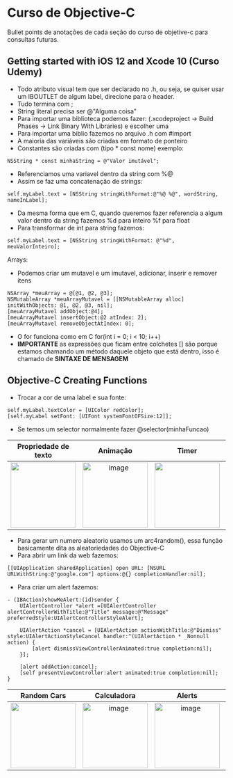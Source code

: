 # Curso de Objective-C

Bullet points de anotações de cada seção do curso de objetive-c para consultas futuras.

## Getting started with iOS 12 and Xcode 10 (Curso Udemy)

* Todo atributo visual tem que ser declarado no .h, ou seja, se quiser usar um IBOUTLET de algum label, direcione para o header.
* Tudo termina com ;
* String literal precisa ser @"Alguma coisa"
* Para importar uma biblioteca podemos fazer: (.xcodeproject -> Build Phases -> Link Binary With Libraries) e escolher uma
* Para importar uma biblio fazemos no arquivo .h com #import <suaBiblio>
* A maioria das variáveis são criadas em formato de ponteiro
* Constantes são criadas com (tipo * const nome) exemplo:
```
NSString * const minhaString = @"Valor imutável";
```
* Referenciamos uma variavel dentro da string com %@
* Assim se faz uma concatenação de strings:

```
self.myLabel.text = [NSString stringWithFormat:@"%@ %@", wordString, nameInLabel];

```
* Da mesma forma que em C, quando queremos fazer referencia a algum valor dentro da string fazemos %d para inteiro %f para float
* Para transformar de int para string fazemos:

```
self.myLabel.text = [NSString stringWithFormat: @"%d", meuValorInteiro];
```

Arrays:
* Podemos criar um mutavel e um imutavel, adicionar, inserir e remover itens

```
NSArray *meuArray = @[@1, @2, @3];
NSMutableArray *meuArrayMutavel = [[NSMutableArray alloc] initWithObjects: @1, @2, @3, nil];
[meuArrayMutavel addObject:@4];
[meuArrayMutavel insertObject:@2 atIndex: 2];
[meuArrayMutavel removeObjectAtIndex: 0];
```
* O for funciona como em C for(int i = 0; i < 10; i++)
* **IMPORTANTE** as expressões que ficam entre colchetes [] são porque estamos chamando um método daquele objeto que está dentro, isso é chamado de **SINTAXE DE MENSAGEM**

## Objective-C Creating Functions
* Trocar a cor de uma label e sua fonte:

```
self.myLabel.textColor = [UIColor redColor];
[self.myLabel setFont: [UIFont systemFontOFSize:12]];
```

* Se temos um selector normalmente fazer @selector(minhaFuncao)

Propriedade de texto | Animação | Timer | Data e Hora | Relógio digital personalizável
  :---------: | :---------: | :---------: | :---------: | :---------:
  <img src="https://github.com/rnlobao/curso-objc/assets/66230142/1221d591-8bc5-4bf0-a97b-afb68cd93dba.gif" width="150"/> | <img width="150" alt="image" src="https://github.com/rnlobao/curso-objc/assets/66230142/c86c890e-b5b8-4a94-95a3-8d1bcacb25dc"> | <img src="https://github.com/rnlobao/curso-objc/assets/66230142/e5c303b3-7c5e-4750-a3dc-35ad086bb6a3.gif" width="150"/> | <img src="https://github.com/rnlobao/curso-objc/assets/66230142/da0ed24f-3822-4a4e-be02-204d2e80fdbb.gif" width="150"/> | <img src="https://github.com/rnlobao/curso-objc/assets/66230142/b73fea11-fb1c-4478-9f04-4f8f6c2cb200.gif" width="150"/>

* Para gerar um numero aleatorio usamos um arc4random(), essa função basicamente dita as aleatoriedades do Objective-C
* Para abrir um link da web fazemos:

```
[[UIApplication sharedApplication] open URL: [NSURL URLWithString:@"google.com"] options:@{} completionHandler:nil];
```

* Para criar um alert fazemos:

```
- (IBAction)showMeAlert:(id)sender {
    UIAlertController *alert =[UIAlertController alertControllerWithTitle:@"Title" message:@"Message" preferredStyle:UIAlertControllerStyleAlert];
    
    UIAlertAction *cancel = [UIAlertAction actionWithTitle:@"Dismiss" style:UIAlertActionStyleCancel handler:^(UIAlertAction * _Nonnull action) {
        [alert dismissViewControllerAnimated:true completion:nil];
    }];
    
    [alert addAction:cancel];
    [self presentViewController:alert animated:true completion:nil];
}
```


Random Cars | Calculadora | Alerts | WebView
  :---------: | :---------: | :---------: | :---------:
<img src="https://github.com/rnlobao/curso-objc/assets/66230142/fc3f1c37-e7b2-4140-8067-552afbadd586.gif" width="150"/> | <img width="150" alt="image" src="https://github.com/rnlobao/curso-objc/assets/66230142/ea8c7710-7f48-4250-ba34-2e1cd2418d25"> | <img width="150" alt="image" src="https://github.com/rnlobao/curso-objc/assets/66230142/fb8c41fd-9651-4a4e-8806-858a0ff74daf"> | <img width="150" alt="image" src="https://github.com/rnlobao/curso-objc/assets/66230142/5bc3e6b0-460b-4e19-95d4-bf25accdd2d3">













